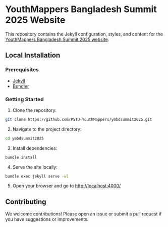 # YouthMappers Bangladesh Summit 2025 Website

This repository contains the Jekyll configuration, styles, and content for the [YouthMappers Bangladesh Summit 2025 website](https://pstu-youthmappers.github.io/ymbdsummit2025).

## Local Installation

### Prerequisites

- [Jekyll](https://jekyllrb.com/docs/installation/)
- [Bundler](https://bundler.io/)

### Getting Started

1. Clone the repository:
  ```sh
  git clone https://github.com/PSTU-YouthMappers/ymbdsummit2025.git
  ```
2. Navigate to the project directory:
  ```sh
  cd ymbdsummit2025
  ```
3. Install dependencies:
  ```sh
  bundle install
  ```
4. Serve the site locally:
  ```sh
  bundle exec jekyll serve -wl
  ```
5. Open your browser and go to [http://localhost:4000/](http://localhost:4000/)

## Contributing

We welcome contributions! Please open an issue or submit a pull request if you have suggestions or improvements.
